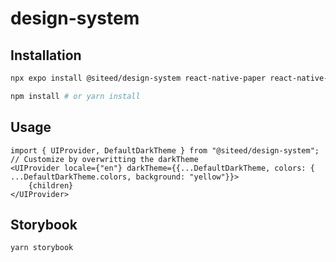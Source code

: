 # design-system

## Installation
```bash
npx expo install @siteed/design-system react-native-paper react-native-safe-area-context @gorhom/bottom-sheet@5.0.0-alpha.9 react-native-gesture-handler @expo/vector-icons expo-localization

npm install # or yarn install
```

## Usage
```tsx
import { UIProvider, DefaultDarkTheme } from "@siteed/design-system";
// Customize by overwritting the darkTheme
<UIProvider locale={"en"} darkTheme={{...DefaultDarkTheme, colors: { ...DefaultDarkTheme.colors, background: "yellow"}}>
    {children}
</UIProvider>
```


## Storybook
```bash
yarn storybook
```
